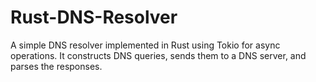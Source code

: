 # Rust-DNS-Resolver
A simple DNS resolver implemented in Rust using Tokio for async operations. It constructs DNS queries, sends them to a DNS server, and parses the responses.
